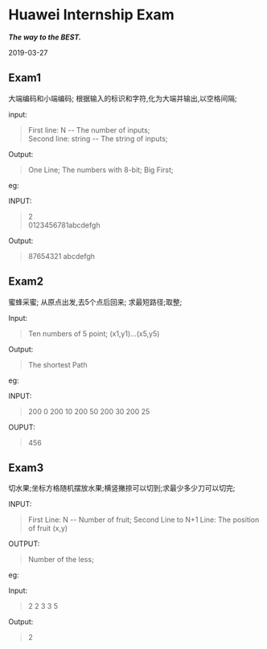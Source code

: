 # Huawei Internship Exam

***The way to the BEST.***

2019-03-27 

## Exam1

大端编码和小端编码; 根据输入的标识和字符,化为大端并输出,以空格间隔;

input:
> First line: N -- The number of inputs; \
> Second line: string -- The string of inputs;

Output:
> One Line; The numbers with 8-bit; Big First;

eg:

INPUT:
> 2 \
> 0123456781abcdefgh

Output:
> 87654321 abcdefgh

## Exam2

蜜蜂采蜜; 从原点出发,去5个点后回来; 求最短路径;取整;

Input:
> Ten numbers of 5 point; (x1,y1)...(x5,y5)

Output:
> The shortest Path

eg:

INPUT:
> 200 0 200 10 200 50 200 30 200 25

OUPUT:
> 456

## Exam3

切水果;坐标方格随机摆放水果;横竖撇捺可以切到;求最少多少刀可以切完;

INPUT:

> First Line: N -- Number of fruit;
> Second Line to N+1 Line:
> The position of fruit (x,y)

OUTPUT:

> Number of the less;

eg:

Input:
> 2
> 2 3
> 3 5

Output:
> 2

